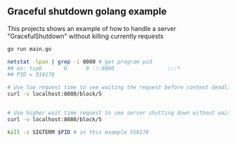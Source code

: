 ## Graceful shutdown golang example

This projects shows an example of how to handle a server "GracefulShutdown" without killing currently requests


```sh
go run main.go

netstat -lpan | grep -i 8080 # get program pid
## ex: tcp6       0      0 :::8080                 :::*                    LISTEN      510178/main
## PID = 510178

# Use low request time to see waiting the request before context deadline timeout
curl -v localhost:8080/block/5


# Use higher wait time request to see server shutting down without wait the request finish
curl -v localhost:8080/block/5

kill -s SIGTERM $PID # in this example 510178


```